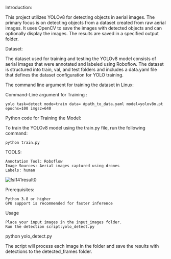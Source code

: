 Introduction:

This project utilizes YOLOv8 for detecting objects in aerial images. The primary focus is on detecting objects from a dataset created from raw aerial images. It uses OpenCV to save the images with detected objects and can optionally display the images. The results are saved in a specified output folder.

Dataset:

The dataset used for training and testing the YOLOv8 model consists of aerial images that were annotated and labeled using Roboflow. The dataset is structured into train, val, and test folders and includes a data.yaml file that defines the dataset configuration for YOLO training.



The command line argument for training the dataset in Linux:

Command-Line argument for Training :

    yolo task=detect mode=train data= #path_to_data.yaml model=yolov8n.pt epochs=100 imgsz=640

Python code for Training the Model:

  To train the YOLOv8 model using the train.py file, run the following command:

    python train.py
                
TOOLS:

    Annotation Tool: Roboflow
    Image Sources: Aerial images captured using drones
    Labels: human

![fsi141result0](https://github.com/user-attachments/assets/7aba9480-21f9-41a0-bfd4-51116a9382c0)

Prerequisites:

    Python 3.8 or higher
    GPU support is recommended for faster inference 


Usage

    Place your input images in the input_images folder.
    Run the detection script:yolo_detect.py

python yolo_detect.py

The script will process each image in the folder and save the results with detections to the detected_frames folder.



